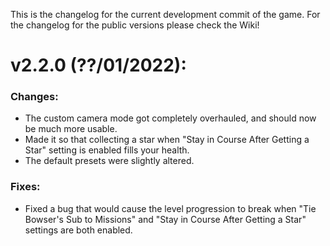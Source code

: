 This is the changelog for the current development commit of the game. For the changelog for the public versions please check the Wiki!

# v2.2.0 (??/01/2022):

### Changes:
- The custom camera mode got completely overhauled, and should now be much more usable.
- Made it so that collecting a star when "Stay in Course After Getting a Star" setting is enabled fills your health.
- The default presets were slightly altered.

### Fixes:
- Fixed a bug that would cause the level progression to break when "Tie Bowser's Sub to Missions" and "Stay in Course After Getting a Star" settings are both enabled.
